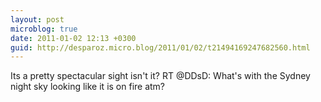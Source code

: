 ```yaml
---
layout: post
microblog: true
date: 2011-01-02 12:13 +0300
guid: http://desparoz.micro.blog/2011/01/02/t21494169247682560.html
---
```

Its a pretty spectacular sight isn't it? RT @DDsD: What's with the Sydney night sky looking like it is on fire atm?
